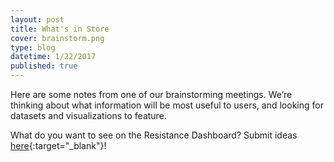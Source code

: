```yaml
---
layout: post
title: What's in Store
cover: brainstorm.png
type: blog
datetime: 1/22/2017
published: true
---
```



Here are some notes from one of our brainstorming meetings.  We’re thinking about what information will be most useful to users, and looking for datasets and visualizations to feature.
 
What do you want to see on the Resistance Dashboard?  Submit ideas [here](https://docs.google.com/a/graphicacy.com/forms/d/e/1FAIpQLSfsWewwlROipPyvcP_67wPhpPJDhQDFk6qEKDcf2vnkdA1QWw/viewform){:target="_blank"}!

